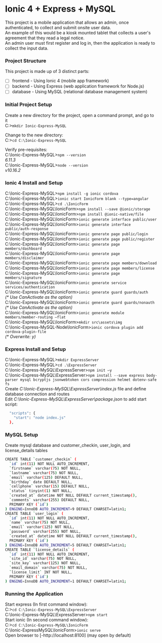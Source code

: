 # Ionic 4 + Express + MySQL

This project is a mobile application that allows an admin, once authenticated, to collect and submit onsite user data.<br/>
An example of this would be a kiosk mounted tablet that collects a user's agreement that they read a legal notice.<br/>
An admin user must first register and log in, then the application is ready to collect the input data.<br/>

### Project Structure

This project is made up of 3 distinct parts:<br/>
- [ ] frontend - Using Ionic 4 (mobile app framework)<br/>
- [ ] backend - Using Express (web application framework for Node.js)<br/>
- [ ] database - Using MySQL (relational database management system)<br/>

### Initial Project Setup

Create a new directory for the project, open a command prompt, and go to it<br/>
C:\>`mkdir Ionic-Express-MySQL`<br/>

Change to the new directory:<br/>
C:\>`cd C:\Ionic-Express-MySQL`

Verify pre-requisites:<br/>
C:\Ionic-Express-MySQL>`npm --version`<br/>
*6.11.3*<br/>
C:\Ionic-Express-MySQL>`node --version`<br/>
*v10.16.2*

### Ionic 4 Install and Setup
C:\Ionic-Express-MySQL>`npm install -g ionic cordova`<br/>
C:\Ionic-Express-MySQL>`ionic start IonicForm blank --type=angular`<br/>
C:\Ionic-Express-MySQL>`cd .\IonicForm`<br/>
C:\Ionic-Express-MySQL\IonicForm>`npm install --save @ionic/storage`<br/>
C:\Ionic-Express-MySQL\IonicForm>`npm install @ionic-native/file`<br/>
C:\Ionic-Express-MySQL\IonicForm>`ionic generate interface public/user`<br/>
C:\Ionic-Express-MySQL\IonicForm>`ionic generate interface public/auth-response`<br/>
C:\Ionic-Express-MySQL\IonicForm>`ionic generate page public/login`<br/>
C:\Ionic-Express-MySQL\IonicForm>`ionic generate page public/register`<br/>
C:\Ionic-Express-MySQL\IonicForm>`ionic generate page members/dashboard`<br/>
C:\Ionic-Express-MySQL\IonicForm>`ionic generate page members/disclaimer`<br/>
C:\Ionic-Express-MySQL\IonicForm>`ionic generate page members/download`<br/>
C:\Ionic-Express-MySQL\IonicForm>`ionic generate page members/license`<br/>
C:\Ionic-Express-MySQL\IonicForm>`ionic generate page members/signature`<br/>
C:\Ionic-Express-MySQL\IonicForm>`ionic generate service services/authentication`<br/>
C:\Ionic-Express-MySQL\IonicForm>`ionic generate guard guards/auth`<br/>
*(\* Use CanActivate as the option)*<br/>
C:\Ionic-Express-MySQL\IonicForm>`ionic generate guard guards/nonauth`<br/>
*(\* Use CanActivate as the option)*<br/>
C:\Ionic-Express-MySQL\IonicForm>`ionic generate module members/member-routing –flat`<br/>
C:\Ionic-Express-MySQL\IonicForm>`mkdir src\assets\img`<br/>
C:\Ionic-Express-MySQL-Node\IonicForm>`ionic cordova plugin add cordova-plugin-file`<br/>
*(\* Overwrite: y)*<br/>

### Express Install and Setup
C:\Ionic-Express-MySQL>`mkdir ExpressServer`<br/>
C:\Ionic-Express-MySQL>`cd .\ExpressServer`<br/>
C:\Ionic-Express-MySQL\ExpressServer>`npm init –y`<br/>
C:\Ionic-Express-MySQL\ExpressServer>`npm install --save express body-parser mysql bcryptjs jsonwebtoken cors compression helmet dotenv-safe fs`<br/>
Create *C:\Ionic-Express-MySQL\ExpressServer\index.js* file and define database connection and routes<br/>
Edit *C:\Ionic-Express-MySQL\ExpressServer\package.json* to add start script:<br/>
```bash
  "scripts": {
    "start": "node index.js"
  },
```  

### MySQL Setup
Create mysql database and customer_checkin, user_login, and license_details tables<br/>
```bash
CREATE TABLE `customer_checkin` (
  `id` int(11) NOT NULL AUTO_INCREMENT,
  `firstname` varchar(75) NOT NULL,
  `lastname` varchar(75) NOT NULL,
  `email` varchar(125) DEFAULT NULL,
  `birthday` date DEFAULT NULL,
  `cellphone` varchar(15) DEFAULT NULL,
  `status` tinyint(1) NOT NULL,
  `created_at` datetime NOT NULL DEFAULT current_timestamp(),
  `comments` varchar(255) DEFAULT NULL,
  PRIMARY KEY (`id`)
) ENGINE=InnoDB AUTO_INCREMENT=9 DEFAULT CHARSET=latin1;
CREATE TABLE `user_login` (
  `id` int(11) NOT NULL AUTO_INCREMENT,
  `name` varchar(75) NOT NULL,
  `email` varchar(125) NOT NULL,
  `password` varchar(255) NOT NULL,
  `created_at` datetime NOT NULL DEFAULT current_timestamp(),
  PRIMARY KEY (`id`)
) ENGINE=InnoDB AUTO_INCREMENT=5 DEFAULT CHARSET=latin1;
CREATE TABLE `license_details` (
  `id` int(11) NOT NULL AUTO_INCREMENT,
  `site_id` varchar(75) NOT NULL,
  `site_key` varchar(125) NOT NULL,
  `email_domain` varchar(75) NOT NULL,
  `license_limit` INT NOT NULL,
  PRIMARY KEY (`id`)
) ENGINE=InnoDB AUTO_INCREMENT=1 DEFAULT CHARSET=latin1;
```  

### Running the Application

Start express (In first command window):<br/>
C:\>`cd C:\Ionic-Express-MySQL\ExpressServer`<br/>
C:\Ionic-Express-MySQL\ExpressServer>`npm start`<br/>
Start ionic (In second command window):<br/>
C:\>`cd C:\Ionic-Express-MySQL\IonicForm`<br/>
C:\Ionic-ExpressMySQL\IonicForm>`ionic serve`<br/>
Open browser to [-http://localhost:8100] (may open by default)<br/>
